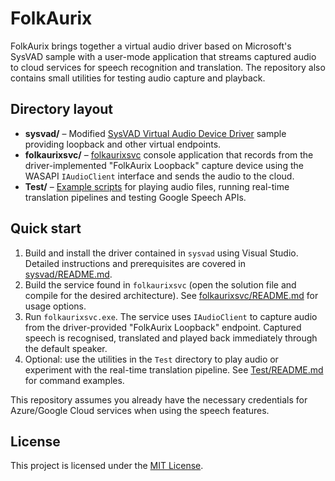 # FolkAurix

FolkAurix brings together a virtual audio driver based on Microsoft's SysVAD sample with a user-mode application that streams captured audio to cloud services for speech recognition and translation. The repository also contains small utilities for testing audio capture and playback.

## Directory layout

- **sysvad/** – Modified [SysVAD Virtual Audio Device Driver](sysvad/README.md) sample providing loopback and other virtual endpoints.
- **folkaurixsvc/** – [folkaurixsvc](folkaurixsvc/README.md) console application that records from the driver-implemented "FolkAurix Loopback" capture device using the WASAPI `IAudioClient` interface and sends the audio to the cloud.
- **Test/** – [Example scripts](Test/README.md) for playing audio files, running real-time translation pipelines and testing Google Speech APIs.

## Quick start

1. Build and install the driver contained in `sysvad` using Visual Studio. Detailed instructions and prerequisites are covered in [sysvad/README.md](sysvad/README.md).
2. Build the service found in `folkaurixsvc` (open the solution file and compile for the desired architecture). See [folkaurixsvc/README.md](folkaurixsvc/README.md) for usage options.
3. Run `folkaurixsvc.exe`. The service uses `IAudioClient` to capture audio from the driver-provided "FolkAurix Loopback" endpoint. Captured speech is recognised, translated and played back immediately through the default speaker.
4. Optional: use the utilities in the `Test` directory to play audio or experiment with the real-time translation pipeline. See [Test/README.md](Test/README.md) for command examples.

This repository assumes you already have the necessary credentials for Azure/Google Cloud services when using the speech features.

## License

This project is licensed under the [MIT License](LICENSE).
